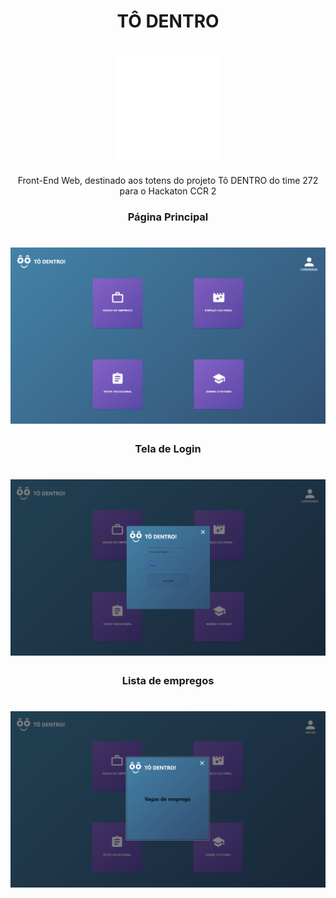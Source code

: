 <div align="center">

# TÔ DENTRO

# ![Logo](src/assets/icons/logo.png)

Front-End Web, destinado aos totens do projeto Tô DENTRO do time 272 para o Hackaton CCR 2

### Página Principal
# ![Página Principal](src/assets/images/01.png)

### Tela de Login
# ![Página Principal](src/assets/images/02.png)

### Lista de empregos
# ![Página Principal](src/assets/images/03.png)